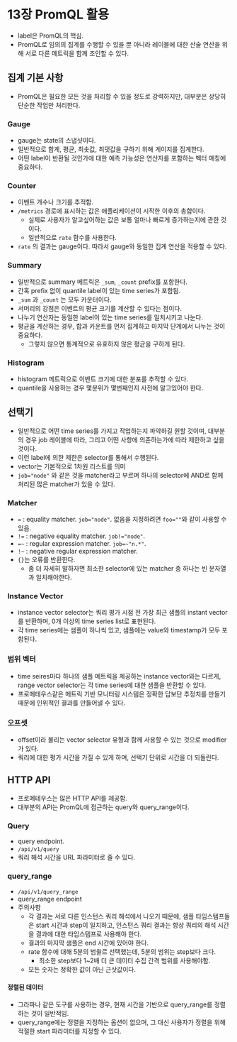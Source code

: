 # 13장 PromQL 활용

* label은 PromQL의 핵심.
* PromQL로 임의의 집계를 수행할 수 있을 뿐 아니라 레이블에 대한 산술 연산을 위해 서로 다른 메트릭을 함께 조인할 수 있다.

## 집계 기본 사항

* PromQL은 필요한 모든 것을 처리할 수 있을 정도로 강력하지만, 대부분은 상당히 단순한 작업만 처리한다.

### Gauge

* gauge는 state의 스냅샷이다.
* 일반적으로 합계, 평균, 최솟값, 최댓값을 구하기 위해 게이지를 집계한다.
* 어떤 label이 반환될 것인가에 대한 예측 가능성은 연산자를 포함하는 벡터 매칭에 중요하다.

### Counter

* 이벤트 개수나 크기를 추적함.
* `/metrics` 경로에 표시하는 값은 애플리케이션이 시작한 이후의 총합이다.
  * 실제로 사용자가 알고싶어하는 값은 보통 얼마나 빠르게 증가하는지에 관한 것이다.
  * 일반적으로 `rate` 함수를 사용한다.
* `rate` 의 결과는 gauge이다. 따라서 gauge와 동일한 집계 연산을 적용할 수 있다.

### Summary

* 일반적으로 summary 메트릭은 `_sum`, `_count` prefix를 포함한다.
* 간혹 prefix 없이 quantile label이 있는 time series가 포함됨.
* `_sum` 과 `_count` 는 모두 카운터이다.
* 서머리의 강점은 이벤트의 평균 크기를 계산할 수 있다는 점이다.
* 나누기 연산자는 동일한 label이 있는 time series를 일치시키고 나눈다.
* 평균을 계산하는 경우, 합과 카운트를 먼저 집계하고 마지막 단계에서 나누는 것이 중요하다.
  * 그렇지 않으면 통계적으로 유효하지 않은 평균을 구하게 된다.

### Histogram

* histogram 메트릭으로 이벤트 크기에 대한 분포를 추적할 수 있다.
* quantile을 사용하는 경우 몇분위가 몇번째인지 사전에 알고있어야 한다.

## 선택기

* 일반적으로 어떤 time series를 가지고 작업하는지 파악하길 원할 것이며, 대부분의 경우 job 레이블에 따라, 그리고 어떤 사항에 의존하는가에 따라 제한하고 싶을 것이다.
* 이런 label에 의한 제한은 selector를 통해서 수행된다.
* vector는 기본적으로 1차원 리스트를 의미
* `job="node"` 와 같은 것을 matcher라고 부르며 하나의 selector에 AND로 함께 처리된 많은 matcher가 있을 수 있다.

### Matcher

* `=` : equality matcher. `job="node"`. 없음을 지정하려면 `foo=""`와 같이 사용할 수 있음.
* `!=` : negative equality matcher. `job!="node"`. 
* `=~` : regular expression matcher. `job=~"n.*"`.
* `!~` : negative regular expression matcher.
* `{}`는 오류를 반환한다.
  * 좀 더 자세히 말하자면 최소한 selector에 있는 matcher 중 하나는 빈 문자열과 일치해야한다.

### Instance Vector

* instance vector selector는 쿼리 평가 시점 전 가장 최근 샘플의 instant vector를 반환하며, 0개 이상의 time series list로 표현된다.
* 각 time series에는 샘플이 하나씩 있고, 샘플에는 value와 timestamp가 모두 포함된다.

### 범위 벡터

* time seires마다 하나의 샘플 메트릭을 제공하는 instance vector와는 다르게, range vector selector는 각 time series에 대한 샘플을 반환할 수 있다.
* 프로메테우스같은 메트릭 기반 모니터링 시스템은 정확한 답보단 추정치를 만들기 때문에 인위적인 결과를 만들어낼 수 있다.

### 오프셋

* offset이라 불리는 vector selector 유형과 함께 사용할 수 있는 것으로 modifier가 있다.
* 쿼리에 대한 평가 시간을 가질 수 있게 하며, 선택기 단위로 시간을 더 되돌린다.

## HTTP API

* 프로메테우스는 많은 HTTP API를 제공함.
* 대부분의 API는 PromQL에 접근하는 query와 query_range이다.

### Query

* query endpoint.
* `/api/v1/query`
* 쿼리 해석 시간을 URL 파라미터로 줄 수 있다.

### query_range

* `/api/v1/query_range`
* query_range endpoint
* 주의사항
  * 각 결과는 서로 다른 인스턴스 쿼리 해석에서 나오기 때문에, 샘플 타임스탬프들은 start 시간과 step이 일치하고, 인스턴스 쿼리 결과는 항상 쿼리의 해석 시간을 결과에 대한 타임스탬프로 사용해야 한다.
  * 결과의 마지막 샘플은 end 시간에 있어야 한다.
  * rate 함수에 대해 5분의 범윌르 선택했는데, 5분의 범위는 step보다 크다.
    * 최소한 step보다 1~2배 더 큰 데이터 수집 간격 범위를 사용해야함.
  * 모든 숫자는 정확한 값이 아닌 근삿값이다.

#### 정렬된 데이터

* 그라파나 같은 도구를 사용하는 경우, 현재 시간을 기반으로 query_range를 정렬하는 것이 일반적임.
* query_range에는 정렬을 지정하는 옵션이 없으며, 그 대신 사용자가 정렬을 위해 적절한 start 파라미터를 지정할 수 있다.